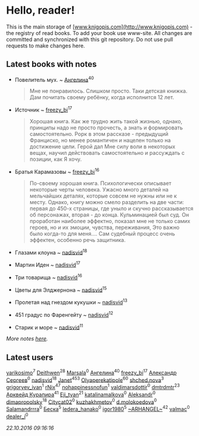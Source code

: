 # Hello, reader!
This is the main storage of [www.knigopis.com](http://www.knigopis.com) - the registry of read books.
To add your book use www-site. All changes are committed and synchronized with this git repository.
Do not use pull requests to make changes here.


## Latest books with notes
* Повелитель мух. ~ [Ангелина](users/837/83788782-vkontakte)<sup>40</sup>
    > Мне не понравилось. Слишком просто. Таки детская книжка. Дам почитать своему ребёнку, когда исполнится 12 лет.

* Источник ~ [freezy_bi](users/870/87042697-vkontakte)<sup>17</sup>
    > Хорошая книга. Как же трудно жить такой жизнью, однако, принципы надо не просто прочесть, а знать и формировать самостоятельно. Рорк в этом рассказе - предыдущий Франциско, но менее романтичен и нацелен только на достижение цели. Герой дал Мне силу воли в некоторых вещах, научил действовать самостоятельно и рассуждать с позиции, как Я хочу.

* Братья Карамазовы ~ [freezy_bi](users/870/87042697-vkontakte)<sup>16</sup>
    > По-своему хорошая книга. Психологически описывает некоторые черты человека. Ужасно много деталей на мельчайших деталях, которые совсем не нужны или не к месту. Однако, книгу можно смело разделить на две части: первая до 450-х страницы, где уныло и скучно рассказывается об персонажах, вторая - до конца. Кульминацией был суд. Он проработан наиболее эффектно, показал мне не только самих героев, но и их эмоции, чувства, переживания, Это важно было когда-то для меня.... Сам судебный процесс очень эффектен, особенно речь защитника.

* Глазами клоуна ~ [nadisvid](users/113/1138852626183846-facebook)<sup>18</sup>

* Мартин Иден ~ [nadisvid](users/113/1138852626183846-facebook)<sup>17</sup>

* Три товарища ~ [nadisvid](users/113/1138852626183846-facebook)<sup>16</sup>

* Цветы для Элджернона ~ [nadisvid](users/113/1138852626183846-facebook)<sup>15</sup>

* Пролетая над гнездом кукушки ~ [nadisvid](users/113/1138852626183846-facebook)<sup>13</sup>

* 451 градус по Фаренгейту ~ [nadisvid](users/113/1138852626183846-facebook)<sup>12</sup>

* Старик и море ~ [nadisvid](users/113/1138852626183846-facebook)<sup>11</sup>


_More notes [here](latest_books_with_notes.md)._


## Latest users
[yarikosimo](users/253/253918564-vkontakte)<sup>7</sup> 
[Deithwen](users/371/371574201-vkontakte)<sup>28</sup> 
[Marsala](users/106/106616728662292831735-google)<sup>0</sup> 
[Ангелина](users/837/83788782-vkontakte)<sup>40</sup> 
[freezy_bi](users/870/87042697-vkontakte)<sup>17</sup> 
[Александр Сергеев](users/780/7801383777140798509-mailru)<sup>0</sup> 
[nadisvid](users/113/1138852626183846-facebook)<sup>18</sup> 
[Janet](users/205/20565064-vkontakte)<sup>453</sup> 
[Olyaperekatipole](users/123/1236741-vkontakte)<sup>60</sup> 
[shched.nova](users/572/57248262-vkontakte)<sup>3</sup> 
[grigoryev_ivan](users/243/243176966-vkontakte)<sup>1</sup> 
[rNix](users/115/115622071-twitter)<sup>47</sup> 
[nohappinessnofun](users/380/380085691-vkontakte)<sup>1</sup> 
[valdimarsdottir](users/364/364896871-vkontakte)<sup>0</sup> 
[dmtrdmtr](users/124/12462836-vkontakte)<sup>23</sup> 
[Арквейд Курапира](users/278/278072338-vkontakte)<sup>41</sup> 
[Eji_tyan](users/235/2352103981-twitter)<sup>21</sup> 
[katalinamalkova](users/158/15838562-vkontakte)<sup>0</sup> 
[Aleksandr](users/116/116164604589209895641-google)<sup>0</sup> 
[dimapropolsky](users/211/21138193-vkontakte)<sup>18</sup> 
[Citycat02](users/110/110026466098031422803-google)<sup>0</sup> 
[kuzhakhmetov](users/489/4899731-vkontakte)<sup>0</sup> 
[d.molokoedova](users/152/152183909-vkontakte)<sup>0</sup> 
[Salamandrrra](users/222/222677005-vkontakte)<sup>0</sup> 
[Беска](users/157/1577468-vkontakte)<sup>5</sup> 
[ledera_hanako](users/145/145516802-vkontakte)<sup>0</sup> 
[igor1980](users/100/100003094239547-facebook)<sup>5</sup> 
[~ARHANGEL~](users/642/64251996-vkontakte)<sup>42</sup> 
[valmac](users/195/195257907510440-facebook)<sup>0</sup> 
[dealer_i](users/357/357634987-vkontakte)<sup>0</sup> 


_22.10.2016 09:16:16_
